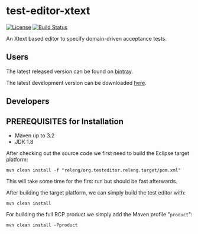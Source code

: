 test-editor-xtext
=================

[![License](http://img.shields.io/badge/license-EPL-blue.svg?style=flat)](https://www.eclipse.org/legal/epl-v10.html)
[![Build Status](https://ci.testeditor.org/buildStatus/icon?job=test-editor-xtext_develop)](https://ci.testeditor.org/job/test-editor-xtext_develop)

An Xtext based editor to specify domain-driven acceptance tests.

## Users

The latest released version can be found on [bintray](https://bintray.com/test-editor/test-editor/testeditor-app).

The latest development version can be downloaded [here](https://ci.testeditor.org/job/test-editor-xtext/job/develop/lastSuccessfulBuild/artifact/rcp/org.testeditor.rcp4.product/target/products/).



## Developers

## PREREQUISITES for Installation

- Maven up to 3.2
- JDK 1.8

After checking out the source code we first need to build the Eclipse target platform:

    mvn clean install -f "releng/org.testeditor.releng.target/pom.xml" 
    
This will take some time for the first run but should be fast afterwards.

After building the target platform, we can simply build the test editor with:

    mvn clean install

For building the full RCP product we simply add the Maven profile "`product`":

    mvn clean install -Pproduct
